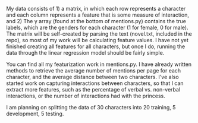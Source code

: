 My data consists of 1) a matrix, in which each row represents a character and each column represents a feature that is some measure of interaction, and 2) The y array (found at the bottom of mentions.py) contains the true labels, which are the genders for each character (1 for female, 0 for male). The matrix will be self-created by parsing the text (novel.txt, included in the repo), so most of my work will be calculating feature values. I have not yet finished creating all features for all characters, but once I do, running the data through the linear regression model should be fairly simple.  

You can find all my featurization work in mentions.py. I have already written methods to retrieve the average number of mentions per page for each character, and the average distance between two characters.
I've also started work on capturing interactions between characters, so that I can extract more features, such as the percentage of verbal vs. non-verbal interactions, or the number of interactions had with the princess.  

I am planning on splitting the data of 30 characters into 20 training, 5 development, 5 testing.  